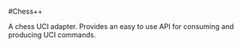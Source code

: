 #Chess++

A chess UCI adapter. Provides an easy to use API for consuming and producing UCI commands.